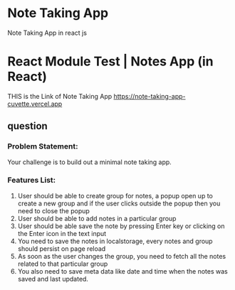 # Note Taking App
Note Taking App in react js

# React Module Test | Notes App (in React)

THIS is the Link of Note Taking App https://note-taking-app-cuvette.vercel.app


## question

### Problem Statement:

Your challenge is to build out a minimal note taking app.

### Features List:

1. User should be able to create group for notes, a popup open up to create a new group and if the user clicks outside the popup then you need to close the popup
2. User should be able to add notes in a particular group
3. User should be able save the note by pressing Enter key or clicking on the Enter icon in the text input
4. You need to save the notes in localstorage, every notes and group should persist on page reload
5. As soon as the user changes the group, you need to fetch all the notes related to that particular group
6. You also need to save meta data like date and time when the notes was saved and last updated.
